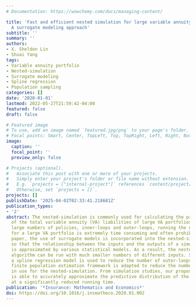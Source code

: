 ```yaml
---
# Documentation: https://wowchemy.com/docs/managing-content/

title: 'Fast and efficient nested simulation for large variable annuity portfolios:
  A surrogate modeling approach'
subtitle: ''
summary: ''
authors:
- X. Sheldon Lin
- Shuai Yang
tags:
- Variable annuity portfolio
- Nested-simulation
- Surrogate modeling
- Spline regression
- Population sampling
categories: []
date: '2020-01-01'
lastmod: 2022-05-27T21:59:42-04:00
featured: false
draft: false

# Featured image
# To use, add an image named `featured.jpg/png` to your page's folder.
# Focal points: Smart, Center, TopLeft, Top, TopRight, Left, Right, BottomLeft, Bottom, BottomRight.
image:
  caption: ''
  focal_point: ''
  preview_only: false

# Projects (optional).
#   Associate this post with one or more of your projects.
#   Simply enter your project's folder or file name without extension.
#   E.g. `projects = ["internal-project"]` references `content/project/deep-learning/index.md`.
#   Otherwise, set `projects = []`.
projects: []
publishDate: '2025-04-02T02:33:41.218681Z'
publication_types:
- '2'
abstract: The nested-simulation is commonly used for calculating the predictive distribution
  of the total variable annuity (VA) liabilities of large VA portfolios. Due to the
  large numbers of policies, inner-loops and outer-loops, running the nested-simulation
  for a large VA portfolio is extremely time consuming and often prohibitive. In this
  paper, the use of surrogate models is incorporated into the nested-simulation algorithm
  so that the relationship between the inputs and the outputs of a simulation model
  is approximated by various statistical models. As a result, the nested-simulation
  algorithm can be run with much smaller numbers of different inputs. Specifically,
  a spline regression model is used to reduce the number of outer-loops and a model-assisted
  finite population estimation framework is adapted to reduce the number of policies
  in use for the nested-simulation. From simulation studies, our proposed algorithm
  is able to accurately approximate the predictive distribution of the total VA liability
  at a significantly reduced running time.
publication: '*Insurance: Mathematics and Economics*'
doi: https://doi.org/10.1016/j.insmatheco.2020.01.002
---
```

